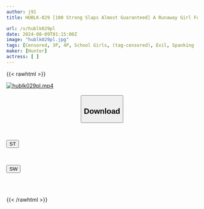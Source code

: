 ```yaml
---
author: j91
title: HUBLK-029 [100 Strong Slaps Almost Guaranteed] A Runaway Girl Found On The Street Is Thoroughly Slapped For 1 Night And 2 Days! Overwhelming Irama Immersion!

url: /v/hublk029pl
date: 2024-08-09T01:15:00Z
image: "hublk029pl.jpg"
tags: [Censored, 3P, 4P, School Girls, (tag-censored), Evil, Spanking	]
maker: [Hunter]
actress: [ ]
---
```



{{< rawhtml >}}

<div class="video" data-videoid="kby2zo7dOdsOLJ6">
    <a href="javascript:;">
        <img src="/v/hublk029pl/hublk029pl.jpg" width="WIDTH" height="HEIGHT" alt="hublk029pl.mp4" loading="lazy">
    </a>
</div>

<script type="text/javascript" src="https://j91.asia/asset/on-demand-st.js"></script>

<br>
  <link rel="stylesheet" href="https://j91.asia/asset/bs5.css">
  
  <center>
  <button class="btn btn-primary" type="button" data-bs-toggle="collapse" data-bs-target=".multi-collapse" aria-expanded="false" aria-controls="multiCollapseExample1 multiCollapseExample2"><h2>Download</h2></button></center>
</p>
<div class="row">
  <div class="col">
    <div class="collapse multi-collapse" id="multiCollapseExample1">
      <div class="card card-body">
	      	      <br>
<div class="buttons">  
<p><a href="/v/hublk029pl/st.html" target="_blank"><button class="btn-hover color-3"><i class="fa fa-download"></i> ST</button></a></p></div>
    </div>
  </div>
</div>
  <div class="col">
    <div class="collapse multi-collapse" id="multiCollapseExample2">
      <div class="card card-body">
	      <br>
<div class="buttons">
<p><a href="/v/hublk029pl/sw.html" target="_blank"><button class="btn-hover color-2"><i class="fa fa-download"></i> SW</button></a></p></div>
<br><br>
      </div>
    </div>
  </div>
</div>

{{< /rawhtml >}}